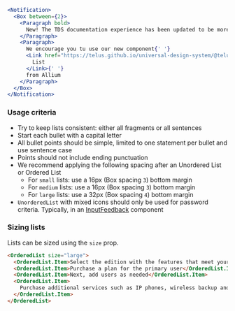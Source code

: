 ```jsx noeditor
<Notification>
  <Box between={2}>
    <Paragraph bold>
      New! The TDS documentation experience has been updated to be more performant!
    </Paragraph>
    <Paragraph>
      We encourage you tu use our new component{' '}
      <Link href="https://telus.github.io/universal-design-system/@telus-uds/ds-allium/components/components/list">
        List
      </Link>{' '}
      from Allium
    </Paragraph>
  </Box>
</Notification>
```

### Usage criteria

- Try to keep lists consistent: either all fragments or all sentences
- Start each bullet with a capital letter
- All bullet points should be simple, limited to one statement per bullet and use sentence case
- Points should not include ending punctuation
- We recommend applying the following spacing after an Unordered List or Ordered List
  - For `small` lists: use a 16px (Box spacing `3`) bottom margin
  - For `medium` lists: use a 16px (Box spacing `3`) bottom margin
  - For `large` lists: use a 32px (Box spacing `4`) bottom margin
- `UnorderedList` with mixed icons should only be used for password criteria. Typically, in an [InputFeedback](#/Forms?id=inputfeedback) component

### Sizing lists

Lists can be sized using the `size` prop.

```html
<OrderedList size="large">
  <OrderedList.Item>Select the edition with the features that meet your needs</OrderedList.Item>
  <OrderedList.Item>Purchase a plan for the primary user</OrderedList.Item>
  <OrderedList.Item>Next, add users as needed</OrderedList.Item>
  <OrderedList.Item>
    Purchase additional services such as IP phones, wireless backup and installation services
  </OrderedList.Item>
</OrderedList>
```
